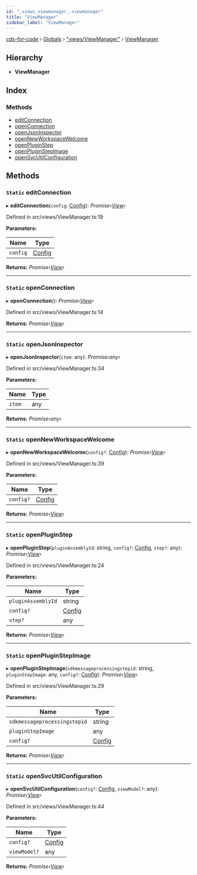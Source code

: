 ```yaml
---
id: "_views_viewmanager_.viewmanager"
title: "ViewManager"
sidebar_label: "ViewManager"
---
```


[cds-for-code](../index.md) › [Globals](../globals.md) › ["views/ViewManager"](../modules/_views_viewmanager_.md) › [ViewManager](_views_viewmanager_.viewmanager.md)

## Hierarchy

* **ViewManager**

## Index

### Methods

* [editConnection](_views_viewmanager_.viewmanager.md#static-editconnection)
* [openConnection](_views_viewmanager_.viewmanager.md#static-openconnection)
* [openJsonInspector](_views_viewmanager_.viewmanager.md#static-openjsoninspector)
* [openNewWorkspaceWelcome](_views_viewmanager_.viewmanager.md#static-opennewworkspacewelcome)
* [openPluginStep](_views_viewmanager_.viewmanager.md#static-openpluginstep)
* [openPluginStepImage](_views_viewmanager_.viewmanager.md#static-openpluginstepimage)
* [openSvcUtilConfiguration](_views_viewmanager_.viewmanager.md#static-opensvcutilconfiguration)

## Methods

### `Static` editConnection

▸ **editConnection**(`config`: [Config](../interfaces/_api_cds_webapi_cdswebapi_.cdswebapi.config.md)): *Promise‹[View](_core_webui_view_.view.md)›*

Defined in src/views/ViewManager.ts:19

**Parameters:**

Name | Type |
------ | ------ |
`config` | [Config](../interfaces/_api_cds_webapi_cdswebapi_.cdswebapi.config.md) |

**Returns:** *Promise‹[View](_core_webui_view_.view.md)›*

___

### `Static` openConnection

▸ **openConnection**(): *Promise‹[View](_core_webui_view_.view.md)›*

Defined in src/views/ViewManager.ts:14

**Returns:** *Promise‹[View](_core_webui_view_.view.md)›*

___

### `Static` openJsonInspector

▸ **openJsonInspector**(`item`: any): *Promise‹any›*

Defined in src/views/ViewManager.ts:34

**Parameters:**

Name | Type |
------ | ------ |
`item` | any |

**Returns:** *Promise‹any›*

___

### `Static` openNewWorkspaceWelcome

▸ **openNewWorkspaceWelcome**(`config?`: [Config](../interfaces/_api_cds_webapi_cdswebapi_.cdswebapi.config.md)): *Promise‹[View](_core_webui_view_.view.md)›*

Defined in src/views/ViewManager.ts:39

**Parameters:**

Name | Type |
------ | ------ |
`config?` | [Config](../interfaces/_api_cds_webapi_cdswebapi_.cdswebapi.config.md) |

**Returns:** *Promise‹[View](_core_webui_view_.view.md)›*

___

### `Static` openPluginStep

▸ **openPluginStep**(`pluginAssemblyId`: string, `config?`: [Config](../interfaces/_api_cds_webapi_cdswebapi_.cdswebapi.config.md), `step?`: any): *Promise‹[View](_core_webui_view_.view.md)›*

Defined in src/views/ViewManager.ts:24

**Parameters:**

Name | Type |
------ | ------ |
`pluginAssemblyId` | string |
`config?` | [Config](../interfaces/_api_cds_webapi_cdswebapi_.cdswebapi.config.md) |
`step?` | any |

**Returns:** *Promise‹[View](_core_webui_view_.view.md)›*

___

### `Static` openPluginStepImage

▸ **openPluginStepImage**(`sdkmessageprocessingstepid`: string, `pluginStepImage`: any, `config?`: [Config](../interfaces/_api_cds_webapi_cdswebapi_.cdswebapi.config.md)): *Promise‹[View](_core_webui_view_.view.md)›*

Defined in src/views/ViewManager.ts:29

**Parameters:**

Name | Type |
------ | ------ |
`sdkmessageprocessingstepid` | string |
`pluginStepImage` | any |
`config?` | [Config](../interfaces/_api_cds_webapi_cdswebapi_.cdswebapi.config.md) |

**Returns:** *Promise‹[View](_core_webui_view_.view.md)›*

___

### `Static` openSvcUtilConfiguration

▸ **openSvcUtilConfiguration**(`config?`: [Config](../interfaces/_api_cds_webapi_cdswebapi_.cdswebapi.config.md), `viewModel?`: any): *Promise‹[View](_core_webui_view_.view.md)›*

Defined in src/views/ViewManager.ts:44

**Parameters:**

Name | Type |
------ | ------ |
`config?` | [Config](../interfaces/_api_cds_webapi_cdswebapi_.cdswebapi.config.md) |
`viewModel?` | any |

**Returns:** *Promise‹[View](_core_webui_view_.view.md)›*
